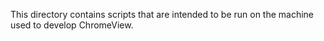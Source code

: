This directory contains scripts that are intended to be run on the machine used
to develop ChromeView.
